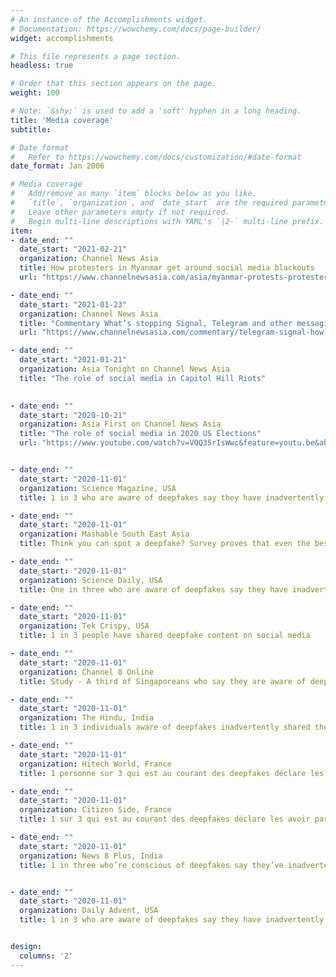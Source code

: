```yaml
---
# An instance of the Accomplishments widget.
# Documentation: https://wowchemy.com/docs/page-builder/
widget: accomplishments

# This file represents a page section.
headless: true

# Order that this section appears on the page.
weight: 100

# Note: `&shy;` is used to add a 'soft' hyphen in a long heading.
title: 'Media coverage'
subtitle:

# Date format
#   Refer to https://wowchemy.com/docs/customization/#date-format
date_format: Jan 2006

# Media coverage
#   Add/remove as many `item` blocks below as you like.
#   `title`, `organization`, and `date_start` are the required parameters.
#   Leave other parameters empty if not required.
#   Begin multi-line descriptions with YAML's `|2-` multi-line prefix.
item:
- date_end: ""
  date_start: "2021-02-21"
  organization: Channel News Asia
  title: How protesters in Myanmar get around social media blackouts
  url: "https://www.channelnewsasia.com/asia/myanmar-protests-protesters-getting-around-internet-blackout-342066"

- date_end: ""
  date_start: "2021-01-23"
  organization: Channel News Asia
  title: "Commentary What’s stopping Signal, Telegram and other messaging platforms from going the way of WhatsApp?"
  url: "https://www.channelnewsasia.com/commentary/telegram-signal-how-safe-secure-cyber-security-easy-to-use-425656"

- date_end: ""
  date_start: "2021-01-21"
  organization: Asia Tonight on Channel News Asia
  title: "The role of social media in Capitol Hill Riots"
  

- date_end: ""
  date_start: "2020-10-21"
  organization: Asia First on Channel News Asia
  title: "The role of social media in 2020 US Elections"
  url: "https://www.youtube.com/watch?v=VQQ35rIsWwc&feature=youtu.be&ab_channel=CNA"


- date_end: ""
  date_start: "2020-11-01"
  organization: Science Magazine, USA
  title: 1 in 3 who are aware of deepfakes say they have inadvertently shared them on social media

- date_end: ""
  date_start: "2020-11-01"
  organization: Mashable South East Asia
  title: Think you can spot a deepfake? Survey proves that even the best get fooled

- date_end: ""
  date_start: "2020-11-01"
  organization: Science Daily, USA
  title: One in three who are aware of deepfakes say they have inadvertently shared them on social media

- date_end: ""
  date_start: "2020-11-01"
  organization: Tek Crispy, USA
  title: 1 in 3 people have shared deepfake content on social media

- date_end: ""
  date_start: "2020-11-01"
  organization: Channel 8 Online
  title: Study - A third of Singaporeans who say they are aware of deepfakes continue to circulate such content

- date_end: ""
  date_start: "2020-11-01"
  organization: The Hindu, India
  title: 1 in 3 individuals aware of deepfakes inadvertently shared them on social media - Study

- date_end: ""
  date_start: "2020-11-01"
  organization: Hitech World, France
  title: 1 personne sur 3 qui est au courant des deepfakes déclare les avoir partagées par inadvertance sur les réseaux sociaux

- date_end: ""
  date_start: "2020-11-01"
  organization: Citizen Side, France
  title: 1 sur 3 qui est au courant des deepfakes déclare les avoir partagés par inadvertance sur les réseaux sociaux

- date_end: ""
  date_start: "2020-11-01"
  organization: News 8 Plus, India
  title: 1 in three who’re conscious of deepfakes say they’ve inadvertently shared them on social media


- date_end: ""
  date_start: "2020-11-01"
  organization: Daily Advent, USA
  title: 1 in 3 who are aware of deepfakes say they have inadvertently shared them on social media


design:
  columns: '2' 
---
```

